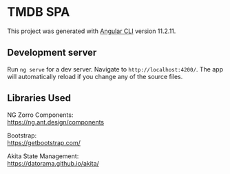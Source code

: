 # TMDB SPA

This project was generated with [Angular CLI](https://github.com/angular/angular-cli) version 11.2.11.

## Development server

Run `ng serve` for a dev server. Navigate to `http://localhost:4200/`. The app will automatically reload if you change any of the source files.

## Libraries Used

NG Zorro Components: <br>
https://ng.ant.design/components

Bootstrap: <br>
https://getbootstrap.com/

Akita State Management: <br>
https://datorama.github.io/akita/
